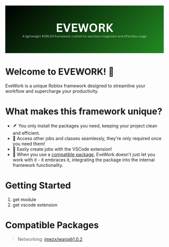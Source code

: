 ![Banner](https://github.com/CoIorEvent8/CoIorEvent8/blob/main/evework2.jpg)

# Welcome to EVEWORK! 🍃
EveWork is a unique Roblox framework designed to streamline your workflow and supercharge your productivity.


# What makes this framework unique?
- 🪶 You only install the packages you need, keeping your project clean and efficient.
- 🙊 Access other jobs and classes seamlessly, they're only required once you need them!
- 🦊 Easily create jobs with the VSCode extension!
- 🧩 When you use a [compatible package](#compatible-packages), EveWork doesn't just let you work with it - it embraces it, integrating the package into the internal framework functionality.

# Getting Started
1. get module
2. get vscode extension

# Compatible Packages
> Networking:
> [imezx/warp@1.0.2](https://github.com/imezx/Warp)
